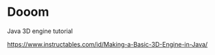 # Dooom
Java 3D engine tutorial

https://www.instructables.com/id/Making-a-Basic-3D-Engine-in-Java/
